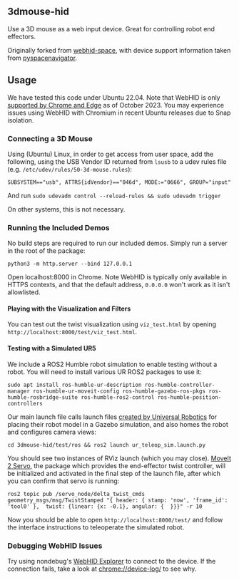 ## 3dmouse-hid

Use a 3D mouse as a web input device. Great for controlling robot end effectors.

Originally forked from [webhid-space](https://github.com/larsgk/webhid-space), with device support information taken from [pyspacenavigator](https://github.com/johnhw/pyspacenavigator).

## Usage

We have tested this code under Ubuntu 22.04. Note that WebHID is only [supported by Chrome and Edge](https://caniuse.com/?search=webhid) as of October 2023. You may experience issues using WebHID with Chromium in recent Ubuntu releases due to Snap isolation.

### Connecting a 3D Mouse

Using (Ubuntu) Linux, in order to get access from user space, add the following, using the USB Vendor ID returned from `lsusb` to a udev rules file (e.g. `/etc/udev/rules/50-3d-mouse.rules`):

```
SUBSYSTEM=="usb", ATTRS{idVendor}=="046d", MODE:="0666", GROUP="input"
```

And run `sudo udevadm control --reload-rules && sudo udevadm trigger`

On other systems, this is not necessary.

### Running the Included Demos

No build steps are required to run our included demos. Simply run a server in the root of the package:

    python3 -m http.server --bind 127.0.0.1

Open localhost:8000 in Chrome. Note WebHID is typically only available in HTTPS contexts, and that the default address, `0.0.0.0` won't work as it isn't allowlisted.

#### Playing with the Visualization and Filters

You can test out the twist visualization using `viz_test.html` by opening `http://localhost:8000/test/viz_test.html`.

#### Testing with a Simulated UR5

We include a ROS2 Humble robot simulation to enable testing without a robot. You will need to install various UR ROS2 packages to use it:

    sudo apt install ros-humble-ur-description ros-humble-controller-manager ros-humble-ur-moveit-config ros-humble-gazebo-ros-pkgs ros-humble-rosbridge-suite ros-humble-ros2-control ros-humble-position-controllers

Our main launch file calls launch files [created by Universal Robotics](https://github.com/UniversalRobots/Universal_Robots_ROS2_Gazebo_Simulation) for placing their robot model in a Gazebo simulation, and also homes the robot and configures camera views:

    cd 3dmouse-hid/test/ros && ros2 launch ur_teleop_sim.launch.py

You should see two instances of RViz launch (which you may close). [MoveIt 2 Servo](https://moveit.picknik.ai/humble/doc/examples/realtime_servo/realtime_servo_tutorial.html), the package which provides the end-effector twist controller, will be initialized and activated in the final step of the launch file, after which you can confirm that servo is running:

    ros2 topic pub /servo_node/delta_twist_cmds geometry_msgs/msg/TwistStamped "{ header: { stamp: 'now', 'frame_id': 'tool0' },  twist: {linear: {x: -0.1}, angular: {  }}}" -r 10

Now you should be able to open `http://localhost:8000/test/` and follow the interface instructions to teleoperate the simulated robot.

### Debugging WebHID Issues

Try using nondebug's [WebHID Explorer](https://nondebug.github.io/webhid-explorer/) to connect to the device. If the connection fails, take a look at [chrome://device-log/](chrome://device-log/) to see why.
